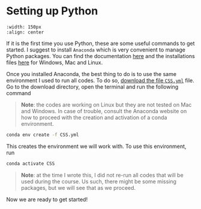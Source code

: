# Setting up Python

<!-- <img src="python_logo.png" alt="drawing" width="150" style="display: block; margin: auto; "/> -->

```{image} ./python_logo.png
:width: 150px
:align: center
```

If it is the first time you use Python, these are some useful commands to get started. I suggest to install `Anaconda` which is very convenient to manage Python packages. You can find the documentation [here](https://docs.anaconda.com/anaconda/install/) and the installations files [here](https://www.anaconda.com/download/success) for Windows, Mac and Linux. 

Once you installed Anaconda, the best thing to do is to use the same environment I used to run all codes. To do so, [download the file `CSS.yml`](https://github.com/lorenzodallamico/CSS/blob/main/CSS.yml) file. Go to the download directory, open the terminal and run the following command 

> **Note**: the codes are working on Linux but they are not tested on Mac and Windows. In case of trouble, consult the Anaconda website on how to proceed with the creation and activation of a conda environment.

```bash
conda env create -f CSS.yml
```
This creates the environment we will work with. To use this environment, run

```bash
conda activate CSS
```

> **Note**: at the time I wrote this, I did not re-run all codes that will be used during the course. Us such, there might be some missing packages, but we will see that as we proceed.

Now we are ready to get started!
